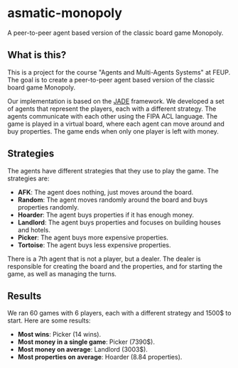 # asmatic-monopoly 

A peer-to-peer agent based version of the classic board game Monopoly.

## What is this?

This is a project for the course "Agents and Multi-Agents Systems" at FEUP. The goal is to create a peer-to-peer agent based version of the classic board game Monopoly.

Our implementation is based on the [JADE](http://jade.tilab.com/) framework. We developed a set of agents that represent the players, each with a different strategy. The agents communicate with each other using the FIPA ACL language. The game is played in a virtual board, where each agent can move around and buy properties. The game ends when only one player is left with money.

## Strategies

The agents have different strategies that they use to play the game. The strategies are:

- **AFK**: The agent does nothing, just moves around the board.
- **Random**: The agent moves randomly around the board and buys properties randomly.
- **Hoarder**: The agent buys properties if it has enough money.
- **Landlord**: The agent buys properties and focuses on building houses and hotels.
- **Picker**: The agent buys more expensive properties.
- **Tortoise**: The agent buys less expensive properties. 

There is a 7th agent that is not a player, but a dealer. The dealer is responsible for creating the board and the properties, and for starting the game, as well as managing the turns.

## Results

We ran 60 games with 6 players, each with a different strategy and 1500$ to start. Here are some results:

- **Most wins**: Picker (14 wins).
- **Most money in a single game**: Picker (7390$).
- **Most money on average**: Landlord (3003$).
- **Most properties on average**: Hoarder (8.84 properties).
